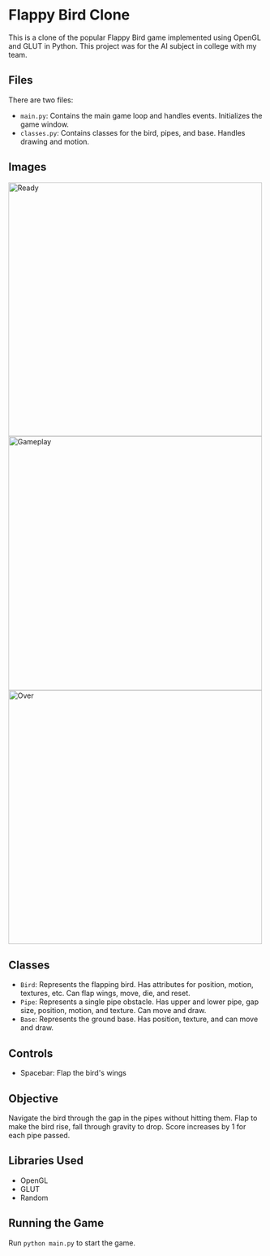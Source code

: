 # Flappy Bird Clone

This is a clone of the popular Flappy Bird game implemented using OpenGL and GLUT in Python.
This project was for the AI subject in college with my team.

## Files

There are two files:

- `main.py`: Contains the main game loop and handles events. Initializes the game window.
- `classes.py`: Contains classes for the bird, pipes, and base. Handles drawing and motion.

## Images

<img src="https://i.ibb.co/dP3NTmc/ready.png" alt="Ready" height="500">
<img src="https://i.ibb.co/1mL8zbP/gameplay.png" alt="Gameplay" height="500">
<img src="https://i.ibb.co/QFZccbY/gameover.png" alt=" Over" height="500">

## Classes

- `Bird`: Represents the flapping bird. Has attributes for position, motion, textures, etc. Can flap wings, move, die, and reset.
- `Pipe`: Represents a single pipe obstacle. Has upper and lower pipe, gap size, position, motion, and texture. Can move and draw.
- `Base`: Represents the ground base. Has position, texture, and can move and draw.

## Controls

- Spacebar: Flap the bird's wings

## Objective

Navigate the bird through the gap in the pipes without hitting them. Flap to make the bird rise, fall through gravity to drop. Score increases by 1 for each pipe passed.

## Libraries Used

- OpenGL
- GLUT
- Random

## Running the Game

Run `python main.py` to start the game.
